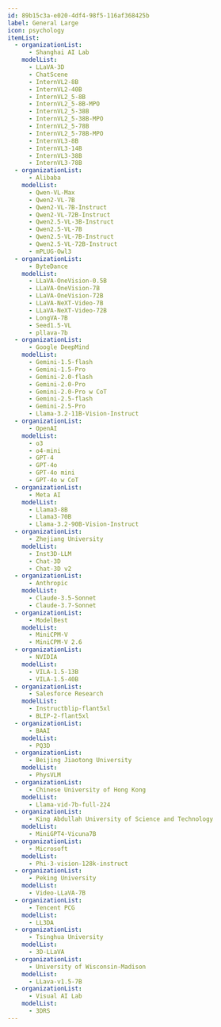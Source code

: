 ```yaml
---
id: 89b15c3a-e020-4df4-98f5-116af368425b
label: General Large
icon: psychology
itemList:
  - organizationList:
      - Shanghai AI Lab
    modelList:
      - LLaVA-3D
      - ChatScene
      - InternVL2-8B
      - InternVL2-40B
      - InternVL2_5-8B
      - InternVL2_5-8B-MPO
      - InternVL2_5-38B
      - InternVL2_5-38B-MPO
      - InternVL2_5-78B
      - InternVL2_5-78B-MPO
      - InternVL3-8B
      - InternVL3-14B
      - InternVL3-38B
      - InternVL3-78B
  - organizationList:
      - Alibaba
    modelList:
      - Qwen-VL-Max
      - Qwen2-VL-7B
      - Qwen2-VL-7B-Instruct
      - Qwen2-VL-72B-Instruct
      - Qwen2.5-VL-3B-Instruct
      - Qwen2.5-VL-7B
      - Qwen2.5-VL-7B-Instruct
      - Qwen2.5-VL-72B-Instruct
      - mPLUG-Owl3
  - organizationList:
      - ByteDance
    modelList:
      - LLaVA-OneVision-0.5B
      - LLaVA-OneVision-7B
      - LLaVA-OneVision-72B
      - LLaVA-NeXT-Video-7B
      - LLaVA-NeXT-Video-72B
      - LongVA-7B
      - Seed1.5-VL
      - pllava-7b
  - organizationList:
      - Google DeepMind
    modelList:
      - Gemini-1.5-flash
      - Gemini-1.5-Pro
      - Gemini-2.0-flash
      - Gemini-2.0-Pro
      - Gemini-2.0-Pro w CoT
      - Gemini-2.5-flash
      - Gemini-2.5-Pro
      - Llama-3.2-11B-Vision-Instruct
  - organizationList:
      - OpenAI
    modelList:
      - o3
      - o4-mini
      - GPT-4
      - GPT-4o
      - GPT-4o mini
      - GPT-4o w CoT
  - organizationList:
      - Meta AI
    modelList:
      - Llama3-8B
      - Llama3-70B
      - Llama-3.2-90B-Vision-Instruct
  - organizationList:
      - Zhejiang University
    modelList:
      - Inst3D-LLM
      - Chat-3D
      - Chat-3D v2
  - organizationList:
      - Anthropic
    modelList:
      - Claude-3.5-Sonnet
      - Claude-3.7-Sonnet
  - organizationList:
      - ModelBest
    modelList:
      - MiniCPM-V
      - MiniCPM-V 2.6
  - organizationList:
      - NVIDIA
    modelList:
      - VILA-1.5-13B
      - VILA-1.5-40B
  - organizationList:
      - Salesforce Research
    modelList:
      - Instructblip-flant5xl
      - BLIP-2-flant5xl
  - organizationList:
      - BAAI
    modelList:
      - PQ3D
  - organizationList:
      - Beijing Jiaotong University
    modelList:
      - PhysVLM
  - organizationList:
      - Chinese University of Hong Kong
    modelList:
      - Llama-vid-7b-full-224
  - organizationList:
      - King Abdullah University of Science and Technology
    modelList:
      - MiniGPT4-Vicuna7B
  - organizationList:
      - Microsoft
    modelList:
      - Phi-3-vision-128k-instruct
  - organizationList:
      - Peking University
    modelList:
      - Video-LLaVA-7B
  - organizationList:
      - Tencent PCG
    modelList:
      - LL3DA
  - organizationList:
      - Tsinghua University
    modelList:
      - 3D-LLaVA
  - organizationList:
      - University of Wisconsin-Madison
    modelList:
      - LLava-v1.5-7B
  - organizationList:
      - Visual AI Lab
    modelList:
      - 3DRS
---
```

